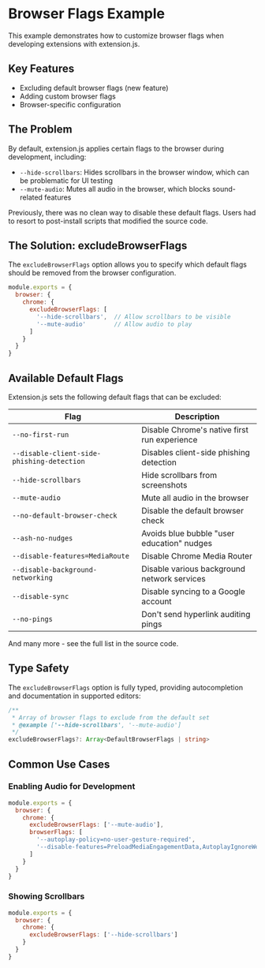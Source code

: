 # Browser Flags Example

This example demonstrates how to customize browser flags when developing extensions with extension.js.

## Key Features

- Excluding default browser flags (new feature)
- Adding custom browser flags
- Browser-specific configuration

## The Problem

By default, extension.js applies certain flags to the browser during development, including:

- `--hide-scrollbars`: Hides scrollbars in the browser window, which can be problematic for UI testing
- `--mute-audio`: Mutes all audio in the browser, which blocks sound-related features

Previously, there was no clean way to disable these default flags. Users had to resort to post-install scripts that modified the source code.

## The Solution: excludeBrowserFlags

The `excludeBrowserFlags` option allows you to specify which default flags should be removed from the browser configuration.

```javascript
module.exports = {
  browser: {
    chrome: {
      excludeBrowserFlags: [
        '--hide-scrollbars',  // Allow scrollbars to be visible
        '--mute-audio'        // Allow audio to play
      ]
    }
  }
}
```

## Available Default Flags

Extension.js sets the following default flags that can be excluded:

| Flag | Description |
|------|-------------|
| `--no-first-run` | Disable Chrome's native first run experience |
| `--disable-client-side-phishing-detection` | Disables client-side phishing detection |
| `--hide-scrollbars` | Hide scrollbars from screenshots |
| `--mute-audio` | Mute all audio in the browser |
| `--no-default-browser-check` | Disable the default browser check |
| `--ash-no-nudges` | Avoids blue bubble "user education" nudges |
| `--disable-features=MediaRoute` | Disable Chrome Media Router |
| `--disable-background-networking` | Disable various background network services |
| `--disable-sync` | Disable syncing to a Google account |
| `--no-pings` | Don't send hyperlink auditing pings |

And many more - see the full list in the source code.

## Type Safety

The `excludeBrowserFlags` option is fully typed, providing autocompletion and documentation in supported editors:

```typescript
/**
 * Array of browser flags to exclude from the default set
 * @example ['--hide-scrollbars', '--mute-audio']
 */
excludeBrowserFlags?: Array<DefaultBrowserFlags | string>
```

## Common Use Cases

### Enabling Audio for Development

```javascript
module.exports = {
  browser: {
    chrome: {
      excludeBrowserFlags: ['--mute-audio'],
      browserFlags: [
        '--autoplay-policy=no-user-gesture-required',
        '--disable-features=PreloadMediaEngagementData,AutoplayIgnoreWebAudio'
      ]
    }
  }
}
```

### Showing Scrollbars

```javascript
module.exports = {
  browser: {
    chrome: {
      excludeBrowserFlags: ['--hide-scrollbars']
    }
  }
}
